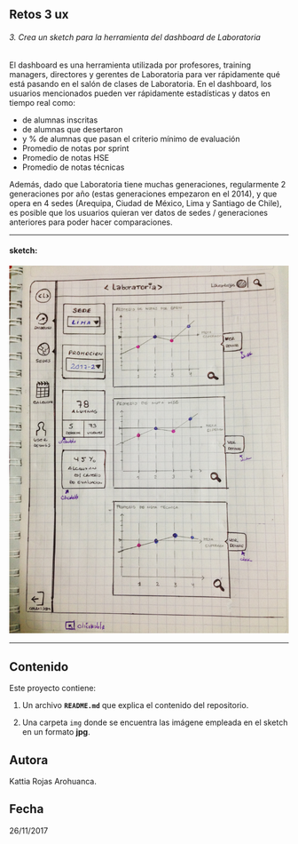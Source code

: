 ## Retos 3 ux

###### 3. Crea un sketch para la herramienta del dashboard de Laboratoria

El dashboard es una herramienta utilizada por profesores, training managers, directores y gerentes de Laboratoria para ver rápidamente qué está pasando en el salón de clases de Laboratoria. En el dashboard, los usuarios mencionados pueden ver rápidamente estadísticas y datos en tiempo real como:

* de alumnas inscritas
* de alumnas que desertaron
* y % de alumnas que pasan el criterio mínimo de evaluación
* Promedio de notas por sprint
* Promedio de notas HSE
* Promedio de notas técnicas

Además, dado que Laboratoria tiene muchas generaciones, regularmente 2 generaciones por año (estas generaciones empezaron en el 2014), y que opera en 4 sedes (Arequipa, Ciudad de México, Lima y Santiago de Chile), es posible que los usuarios quieran ver datos de sedes / generaciones anteriores para poder hacer comparaciones.

___
#### sketch:


![](img/dash.jpg)


___
## Contenido

Este proyecto contiene:

1. Un archivo  **`README.md`** que explica el contenido del repositorio.

2. Una carpeta `img` donde se encuentra las imágene empleada en el sketch en un formato **jpg**.

## Autora
Kattia Rojas Arohuanca.

## Fecha
26/11/2017
